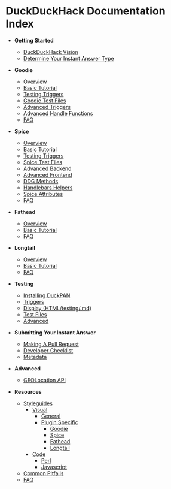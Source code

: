 # DuckDuckHack Documentation Index

+ **Getting Started**
  + [DuckDuckHack Vision](https://github.com/duckduckgo/duckduckgo-documentation/blob/master/duckduckhack/getting-started/duckduckhack_vision.md)
  + [Determine Your Instant Answer Type](https://github.com/duckduckgo/duckduckgo-documentation/blob/master/duckduckhack/getting-started/determine_your_instant_answer_type.md)

+ **Goodie**
  + [Overview](https://github.com/duckduckgo/duckduckgo-documentation/blob/master/duckduckhack/goodie/goodie_overview.md)
  + [Basic Tutorial](https://github.com/duckduckgo/duckduckgo-documentation/blob/master/duckduckhack/goodie/goodie_basic_tutorial.md)
  + [Testing Triggers](https://github.com/duckduckgo/duckduckgo-documentation/blob/master/duckduckhack/testing/testing.md)
  + [Goodie Test Files](https://github.com/duckduckgo/duckduckgo-documentation/blob/master/duckduckhack/testing/goodie_tests.md)
  + [Advanced Triggers](https://github.com/duckduckgo/duckduckgo-documentation/blob/master/duckduckhack/goodie/goodie_advanced_triggers.md)
  + [Advanced Handle Functions](https://github.com/duckduckgo/duckduckgo-documentation/blob/master/duckduckhack/goodie/goodie_advanced_handle_functions.md)
  + [FAQ](https://github.com/duckduckgo/duckduckgo-documentation/blob/master/duckduckhack/resources/faq.md#goodie)

+ **Spice**
  + [Overview](https://github.com/duckduckgo/duckduckgo-documentation/blob/master/duckduckhack/spice/spice_overview.md)
  + [Basic Tutorial](https://github.com/duckduckgo/duckduckgo-documentation/blob/master/duckduckhack/spice/spice_basic_tutorial.md)
  + [Testing Triggers](https://github.com/duckduckgo/duckduckgo-documentation/blob/master/duckduckhack/testing/testing.md)
  + [Spice Test Files](https://github.com/duckduckgo/duckduckgo-documentation/blob/master/duckduckhack/testing/spice_tests.md)
  + [Advanced Backend](https://github.com/duckduckgo/duckduckgo-documentation/blob/master/duckduckhack/spice/advanced_backend.md)
  + [Advanced Frontend](https://github.com/duckduckgo/duckduckgo-documentation/blob/master/duckduckhack/spice/advanced_frontend.md)
  + [DDG Methods](https://github.com/duckduckgo/duckduckgo-documentation/blob/master/duckduckhack/spice/spice_ddg_methods.md)
  + [Handlebars Helpers](https://github.com/duckduckgo/duckduckgo-documentation/blob/master/duckduckhack/spice/spice_handlebars_helpers.md)
  + [Spice Attributes](https://github.com/duckduckgo/duckduckgo-documentation/blob/master/duckduckhack/spice/spice_attributes.md)
  + [FAQ](https://github.com/duckduckgo/duckduckgo-documentation/blob/master/duckduckhack/resources/faq.md#spice)

+ **Fathead**
  + [Overview](https://github.com/duckduckgo/duckduckgo-documentation/blob/master/duckduckhack/fathead/fathead_overview.md)
  + [Basic Tutorial](https://github.com/duckduckgo/duckduckgo-documentation/blob/master/duckduckhack/fathead/fathead_basic_tutorial.md)
  + [FAQ](https://github.com/duckduckgo/duckduckgo-documentation/blob/master/duckduckhack/resources/faq.md#fathead)

+ **Longtail**
  + [Overview](https://github.com/duckduckgo/duckduckgo-documentation/blob/master/duckduckhack/longtail/longtail_overview.md)
  + [Basic Tutorial](https://github.com/duckduckgo/duckduckgo-documentation/blob/master/duckduckhack/longtail/longtail_basic_tutorial.md)
  + [FAQ](https://github.com/duckduckgo/duckduckgo-documentation/blob/master/duckduckhack/resources/gaq.md#longtail)

+ **Testing**
  + [Installing DuckPAN](https://github.com/duckduckgo/duckduckgo-documentation/blob/master/duckduckhack/testing/installing_duckpan.md)
  + [Triggers](https://github.com/duckduckgo/duckduckgo-documentation/blob/master/duckduckhack/testing/testing.md)
  + [Display (HTML/testing/.md)](https://github.com/duckduckgo/duckduckgo-documentation/blob/master/duckduckhack/testing/testing_html.md)
  + [Test Files](https://github.com/duckduckgo/duckduckgo-documentation/blob/master/duckduckhack/testing/test_files.md)
  + [Advanced](https://github.com/duckduckgo/duckduckgo-documentation/blob/master/duckduckhack/testing/advanced_testing.md)

+ **Submitting Your Instant Answer**
  + [Making A Pull Request](https://github.com/duckduckgo/duckduckgo-documentation/blob/master/duckduckhack/submitting-your-instant-answer/making_a_pull_request.md)
  + [Developer Checklist](https://github.com/duckduckgo/duckduckgo-documentation/blob/master/duckduckhack/submitting-your-instant-answer/developer_checklist.md)
  + [Metadata](https://github.com/duckduckgo/duckduckgo-documentation/blob/master/duckduckhack/submitting-your-instant-answer/metadata.md)

+ **Advanced**
  + [GEOLocation API](https://github.com/duckduckgo/duckduckgo-documentation/blob/master/duckduckhack)

+ **Resources**
  + [Styleguides](https://github.com/duckduckgo/duckduckgo-documentation/blob/master/duckduckhack)
    + [Visual](https://github.com/duckduckgo/duckduckgo-documentation/blob/master/duckduckhack)
      + [General](https://github.com/duckduckgo/duckduckgo-documentation/blob/master/duckduckhack)
      + [Plugin Specific](https://github.com/duckduckgo/duckduckgo-documentation/blob/master/duckduckhack)
        + [Goodie](https://github.com/duckduckgo/duckduckgo-documentation/blob/master/duckduckhack)
        + [Spice](https://github.com/duckduckgo/duckduckgo-documentation/blob/master/duckduckhack)
        + [Fathead](https://github.com/duckduckgo/duckduckgo-documentation/blob/master/duckduckhack)
        + [Longtail](https://github.com/duckduckgo/duckduckgo-documentation/blob/master/duckduckhack)
    + [Code](https://github.com/duckduckgo/duckduckgo-documentation/blob/master/duckduckhack)
      + [Perl](https://github.com/duckduckgo/duckduckgo-documentation/blob/master/duckduckhack)
      + [Javascript](https://github.com/duckduckgo/duckduckgo-documentation/blob/master/duckduckhack)
  + [Common Pitfalls](https://github.com/duckduckgo/duckduckgo-documentation/blob/master/duckduckhack)
  + [FAQ](https://github.com/duckduckgo/duckduckgo-documentation/blob/master/duckduckhack)